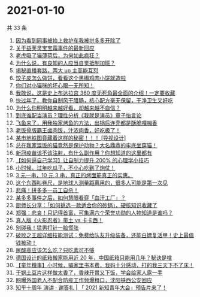 # 2021-01-10

共 33 条

<!-- BEGIN -->
<!-- 最后更新时间 Sun Jan 10 2021 23:15:33 GMT+0800 (CST) -->

1. [因为看到同事被抬上救护车我被拼多多开除了](https://www.zhihu.com/zvideo/1331697142264987648)
2. [关于益芙灵宝宝霜事件的最新回应](https://www.zhihu.com/zvideo/1331599766266851328)
3. [老虎吸了猫薄荷后，为何如此疯狂？](https://www.zhihu.com/zvideo/1329485741899423744)
4. [为什么说，有良知的人应当自觉抵制加班？](https://www.zhihu.com/zvideo/1331566994840129536)
5. [揭秘直播套路，两大 up 主高能互怼](https://www.zhihu.com/zvideo/1331266405371232256)
6. [饺子皮怎么做饼，看看这个黑椒鸡肉小饼就造啦](https://www.zhihu.com/zvideo/1331633868550254592)
7. [你们对小猫咪的坏心眼一无所知！](https://www.zhihu.com/zvideo/1330192220923047936)
8. [我敢说，这是史上布达拉宫 360
   度无死角最全面的介绍！一定要收藏](https://www.zhihu.com/zvideo/1331540967212883968)
9. [快过年了，教你自制风干腊肠，核心配方毫无保留，干净卫生又好吃](https://www.zhihu.com/zvideo/1331577418650812416)
10. [为什么你明明越来越好看，却越来越不自信？](https://www.zhihu.com/zvideo/1331581199299424256)
11. [到底谁配当演员？理性分析《我就是演员》章子怡言论](https://www.zhihu.com/zvideo/1331697172610572288)
12. [飞鱼来了，用我独家烤鱼的方法，出锅后连壳都是酥脆嘎嘣香](https://www.zhihu.com/zvideo/1331023250801905664)
13. [老饭骨版霸王卤肉饭，汁浓肉香，好吃极了！](https://www.zhihu.com/zvideo/1331312761599975424)
14. [某市地铁图竟藏着这样的秘密！！！ [导视设计]](https://www.zhihu.com/zvideo/1331320764272869376)
15. [总在我家混饭的猫竟然是保护动物？大名鼎鼎的牢底坐穿猫！](https://www.zhihu.com/zvideo/1331323997267767296)
16. [新冠疫苗该不该注射，有什么副作用？你想知道的这里都有](https://www.zhihu.com/zvideo/1331357944684785664)
17. [【如何逼自己学习】让自制力提升 200%
    的心理学小技巧](https://www.zhihu.com/zvideo/1330843154573242368)
18. [小时候，过年吃瓜子，不小心吃到了炮仗！](https://www.zhihu.com/zvideo/1330254486372298752)
19. [3 元一串，10 元 3
    串，真正的烤面筋真正的实惠。](https://www.zhihu.com/zvideo/1331188591913914368)
20. [这个东西叫卷尺，是地球人测量距离用的，很多人可能是第一次见](https://www.zhihu.com/zvideo/1331303460151840768)
21. [悲痛！拼多多一员工自杀！](https://www.zhihu.com/zvideo/1331321003305906176)
22. [某多多事件之后，如何慧眼看穿「血汗工厂」？](https://www.zhihu.com/zvideo/1330918038586679296)
23. [厨师长分享：「如何挑选一款适合你的砂锅」，硬核知识收藏了](https://www.zhihu.com/zvideo/1331235783374843904)
24. [郑强：悲哀！只记得首富，可集满六个荣誉功勋的人物知道是谁吗？](https://www.zhihu.com/zvideo/1330172681014956032)
25. [真人版《火影忍者》带土 vs 卡卡西！](https://www.zhihu.com/zvideo/1331271534782844928)
26. [别碰我！猛男打针一脸慌张](https://www.zhihu.com/zvideo/1330166981556207616)
27. [破败之王超详细技能测试：免费给队友升级装备，还能白嫖复活甲！史上最值钱被动！](https://www.zhihu.com/zvideo/1331357113097330688)
28. [尿酸高应该怎么吃？只吃素可不够](https://www.zhihu.com/zvideo/1331313138198249472)
29. [德国设计的纸箱搬家能用近 20
    年，中国纸箱只能用几年？秘诀是啥](https://www.zhihu.com/zvideo/1330955992172167168)
30. [【童年糗事】小时候，骗家里书本费，我妈十分感动，打的我三天下不了床！](https://www.zhihu.com/zvideo/1330210493534138368)
31. [干锅土豆片这样做太香了，香辣开胃又下饭，学会给家人露一手](https://www.zhihu.com/zvideo/1331220173668216832)
32. [网曝外国老人不配合防疫工作频爆粗口，沈阳铁西公安回应](https://www.zhihu.com/zvideo/1330179089073381376)
33. [知乎十周年 演讲 · 谢答礼 | 「 2021
    新知青年大会」预告片来了！](https://www.zhihu.com/zvideo/1330167347064233984)

<!-- END -->
